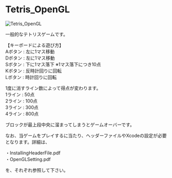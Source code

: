 # Tetris_OpenGL
![Tetris_OpenGL](https://user-images.githubusercontent.com/9584187/28560563-28b9afc2-7156-11e7-88f8-46047bf1e3cb.png)

一般的なテトリスゲームです。  

【キーボードによる遊び方】  
Aボタン : 左に1マス移動  
Dボタン : 左に1マス移動  
Sボタン : 下に1マス落下 ※1マス落下につき10点  
Kボタン : 反時計回りに回転  
Lボタン : 時計回りに回転  

1度に消すライン数によって得点が変わります。  
1ライン : 50点  
2ライン : 100点  
3ライン : 300点  
4ライン : 800点  

ブロックが最上段中央に溜まってしまうとゲームオーバーです。  

なお、当ゲームをプレイするに当たり、ヘッダーファイルやXcodeの設定が必要となります。詳細は、  

・InstallingHeaderFile.pdf  
・OpenGLSetting.pdf  

を、それぞれ参照して下さい。
